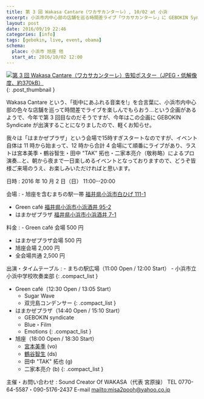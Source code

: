 ```yaml
---
title: 第 3 回 Wakasa Cantare（ワカサカンターレ）, 10/02 at 小浜
excerpt: 小浜市内中心部の店舗を巡る時間差ライブ「ワカサカンターレ」に GEBOKIN Syndicate が出演することになりました。我々の会場は 15 時すぎ開演ですが、イベント自体は 11 時くらいから始まりますので、どうぞ朝から夜までお楽しみください。
layout: post
date: 2016/09/19 22:46
categories: [info]
tags: [gebokin, live, event, obama]
schema:
  place: 小浜市 旭座 他
  start_at: 2016/10/02 12:00
---
```

[![第 3 回 Wakasa Cantare（ワカサカンターレ）告知ポスター（JPEG・低解像度、約370kB）][thumb]][full]
{: .post_thumbnail }

Wakasa Cantare という、「街中にあふれる音楽を!」を合言葉に、小浜市内中心部の色々な店舗を巡って時間差でライブを楽しんでもらおう…という企画があるようで、今年で第 3 回目なのだそうですが、今年はこの企画に GEBOKIN Syndicate が出演することになりましたので、軽くお知らせ。

我々は「はまかぜプラザ」という会場で15時すぎスタートなのですが、イベント自体は 11 時から始まって、12 時から合計 4 会場にて順番にライブがあり、ラストは宮本美季・鶴谷智生・田中 "TAK" 拓也・二家本亮介（敬称略）によるプロ演奏…と、朝から夜まで一日楽しめるイベントとなっておりますので、どうぞ皆様ご来場のうえ、お楽しみいただければと思います。

日時
: 2016 年 10 月 2 日（日） 11:00--20:00

会場
: - 旭座を含むまちの駅一帯
    [福井県小浜市白ひげ 111-1][map1]
  - Green café
    [福井県小浜市小浜酒井 95-2][map2]
  - はまかぜプラザ
    [福井県小浜市小浜酒井 7-1][map3]

料金
: - Green café 会場 500 円
  - はまかぜプラザ会場 500 円
  - 旭座会場 2,000 円
  - 全会場共通 2,500 円

出演・タイムテーブル
: - まちの駅広場（11:00 Open / 12:00 Start）
    - 小浜市立小浜中学校吹奏楽部
    {: .compact_list }
  - Green café（12:30 Open / 13:05 Start）
    - Sugar Wave
    - 双児島コンデンサー
    {: .compact_list }
  - はまかぜプラザ（14:40 Open / 15:10 Start）
    - GEBOKIN syndicate
    - Blue・Film
    - Emotions
    {: .compact_list }
  - 旭座（18:00 Open / 18:30 Start）
    - [宮本美季][mm] (vo)
    - [鶴谷智生][tt] (ds)
    - 田中 "TAK" 拓也 (g)
    - 二家本亮介 (b)
    {: .compact_list }

主催・お問い合わせ
: Sound Creator Of WAKASA（代表 宮原操）
  TEL 0770-64-5587・090-5176-2437 E-mail <mailto:misa2pooh@yahoo.co.jp>

[map1]: https://www.google.co.jp/maps/place/%E3%81%BE%E3%81%A1%E3%81%AE%E9%A7%85%E6%97%AD%E5%BA%A7/@35.4953188,135.7392973,17z/data=!3m1!4b1!4m13!1m7!3m6!1s0x6001d06ff48affa7:0x74309ef50d380965!2z44G-44Gh44Gu6aeF5pet5bqn!3b1!8m2!3d35.4953188!4d135.741486!3m4!1s0x6001d06ff48affa7:0x74309ef50d380965!8m2!3d35.4953188!4d135.741486
[map2]: https://www.google.co.jp/maps/place/%E3%82%B0%E3%83%AA%E3%83%BC%E3%83%B3%E3%82%AB%E3%83%95%E3%82%A7/@35.4946743,135.7395833,17z/data=!4m12!1m6!3m5!1s0x6001d0704ba34f71:0x2e548866da700548!2z44Kw44Oq44O844Oz44Kr44OV44Kn!8m2!3d35.4946743!4d135.741772!3m4!1s0x6001d0704ba34f71:0x2e548866da700548!8m2!3d35.4946743!4d135.741772
[map3]: https://www.google.co.jp/maps/place/%E9%A7%85%E9%80%9A%E3%82%8A%E5%95%86%E5%BA%97%E8%A1%97%E6%8C%AF%E8%88%88%E7%B5%84%E5%90%88/@35.4934072,135.7418582,17z/data=!4m12!1m6!3m5!1s0x6001d071bebea6fb:0xe94889c30e70cd22!2z6aeF6YCa44KK5ZWG5bqX6KGX5oyv6IiI57WE5ZCI!8m2!3d35.4934072!4d135.7440469!3m4!1s0x6001d071bebea6fb:0xe94889c30e70cd22!8m2!3d35.4934072!4d135.7440469
[mm]: http://mikimiyamoto.jimdo.com/
[tt]: http://www.teecrane.net/

[full]: /images/2016-09-19-20161002/wakasa_cantare-full.jpg
[thumb]: /images/2016-09-19-20161002/wakasa_cantare-thumb.png